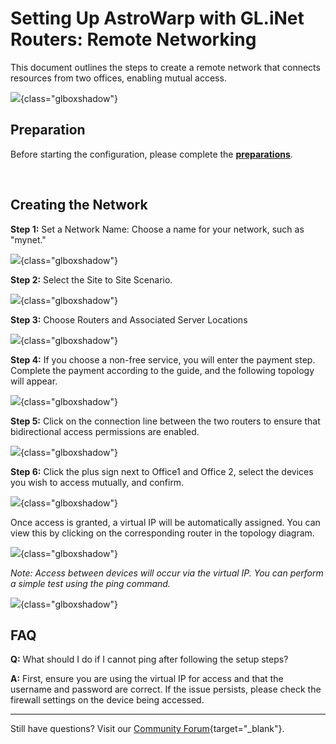# Setting Up AstroWarp with GL.iNet Routers: Remote Networking

This document outlines the steps to create a remote network that connects resources from two offices, enabling mutual access.

![](https://static.gl-inet.com/docs/astrowarp/tutorials/remote_networking/scenario_remote_networking_topology.jpg){class="glboxshadow"}

## **Preparation**

Before starting the configuration, please complete the [**preparations**](preparation_work.md).

</br>

## **Creating the Network**

**Step 1:** Set a Network Name: Choose a name for your network, such as "mynet."

![](https://static.gl-inet.com/docs/astrowarp/tutorials/remote_networking/astrowarp_give_name_for_network.png){class="glboxshadow"}

**Step 2:** Select the Site to Site Scenario.

![](https://static.gl-inet.com/docs/astrowarp/tutorials/remote_networking/select_s2s_scenario.png){class="glboxshadow"}

**Step 3:** Choose Routers and Associated Server Locations

![](https://static.gl-inet.com/docs/astrowarp/tutorials/remote_networking/astrowarp_select_routers.png){class="glboxshadow"}

**Step 4:** If you choose a non-free service, you will enter the payment step. Complete the payment according to the guide, and the following topology will appear.

![](https://static.gl-inet.com/docs/astrowarp/tutorials/remote_networking/astrowarp_s2s_inited_topology.png){class="glboxshadow"}

**Step 5:** Click on the connection line between the two routers to ensure that bidirectional access permissions are enabled.

![](https://static.gl-inet.com/docs/astrowarp/tutorials/remote_networking/astrowarp_set_resource_and_permission_remote_networking.png){class="glboxshadow"}

**Step 6:** Click the plus sign next to Office1 and Office 2, select the devices you wish to access mutually, and confirm.

![](https://static.gl-inet.com/docs/astrowarp/tutorials/remote_networking/astrowarp_select_resource.png){class="glboxshadow"}

Once access is granted, a virtual IP will be automatically assigned. You can view this by clicking on the corresponding router in the topology diagram.

![](https://static.gl-inet.com/docs/astrowarp/tutorials/remote_networking/astrowarp_check_virtual_ip.png){class="glboxshadow"}

*Note: Access between devices will occur via the virtual IP. You can perform a simple test using the ping command.*

![](https://static.gl-inet.com/docs/astrowarp/tutorials/remote_networking/ping_result.png){class="glboxshadow"}

## **FAQ** 

**Q:** What should I do if I cannot ping after following the setup steps?

**A:** First, ensure you are using the virtual IP for access and that the username and password are correct. If the issue persists, please check the firewall settings on the device being accessed.

---

Still have questions? Visit our [Community Forum](https://forum.gl-inet.com){target="_blank"}.
